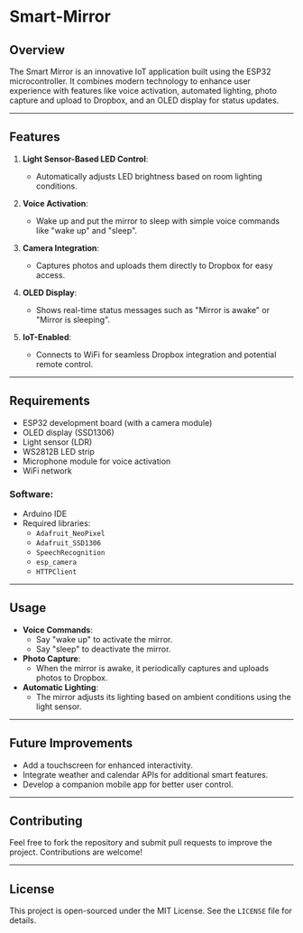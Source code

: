 # Smart-Mirror
## Overview
The Smart Mirror is an innovative IoT application built using the ESP32 microcontroller. It combines modern technology to enhance user experience with features like voice activation, automated lighting, photo capture and upload to Dropbox, and an OLED display for status updates.

---

## Features
1. **Light Sensor-Based LED Control**:
   - Automatically adjusts LED brightness based on room lighting conditions.

2. **Voice Activation**:
   - Wake up and put the mirror to sleep with simple voice commands like "wake up" and "sleep".

3. **Camera Integration**:
   - Captures photos and uploads them directly to Dropbox for easy access.

4. **OLED Display**:
   - Shows real-time status messages such as "Mirror is awake" or "Mirror is sleeping".

5. **IoT-Enabled**:
   - Connects to WiFi for seamless Dropbox integration and potential remote control.

---

## Requirements
- ESP32 development board (with a camera module)
- OLED display (SSD1306)
- Light sensor (LDR)
- WS2812B LED strip
- Microphone module for voice activation
- WiFi network

### Software:
- Arduino IDE
- Required libraries:
  - `Adafruit_NeoPixel`
  - `Adafruit_SSD1306`
  - `SpeechRecognition`
  - `esp_camera`
  - `HTTPClient`

---

## Usage
- **Voice Commands**:
  - Say "wake up" to activate the mirror.
  - Say "sleep" to deactivate the mirror.
- **Photo Capture**:
  - When the mirror is awake, it periodically captures and uploads photos to Dropbox.
- **Automatic Lighting**:
  - The mirror adjusts its lighting based on ambient conditions using the light sensor.

---

## Future Improvements
- Add a touchscreen for enhanced interactivity.
- Integrate weather and calendar APIs for additional smart features.
- Develop a companion mobile app for better user control.

---

## Contributing
Feel free to fork the repository and submit pull requests to improve the project. Contributions are welcome!

---

## License
This project is open-sourced under the MIT License. See the `LICENSE` file for details.


